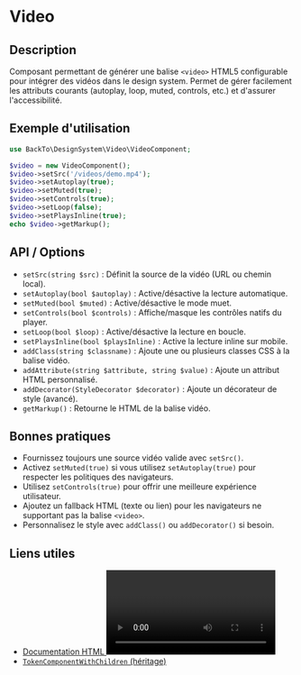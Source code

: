 # Video

## Description
Composant permettant de générer une balise `<video>` HTML5 configurable pour intégrer des vidéos dans le design system. Permet de gérer facilement les attributs courants (autoplay, loop, muted, controls, etc.) et d'assurer l'accessibilité.

## Exemple d'utilisation
```php
use BackTo\DesignSystem\Video\VideoComponent;

$video = new VideoComponent();
$video->setSrc('/videos/demo.mp4');
$video->setAutoplay(true);
$video->setMuted(true);
$video->setControls(true);
$video->setLoop(false);
$video->setPlaysInline(true);
echo $video->getMarkup();
```

## API / Options
- `setSrc(string $src)` : Définit la source de la vidéo (URL ou chemin local).
- `setAutoplay(bool $autoplay)` : Active/désactive la lecture automatique.
- `setMuted(bool $muted)` : Active/désactive le mode muet.
- `setControls(bool $controls)` : Affiche/masque les contrôles natifs du player.
- `setLoop(bool $loop)` : Active/désactive la lecture en boucle.
- `setPlaysInline(bool $playsInline)` : Active la lecture inline sur mobile.
- `addClass(string $classname)` : Ajoute une ou plusieurs classes CSS à la balise vidéo.
- `addAttribute(string $attribute, string $value)` : Ajoute un attribut HTML personnalisé.
- `addDecorator(StyleDecorator $decorator)` : Ajoute un décorateur de style (avancé).
- `getMarkup()` : Retourne le HTML de la balise vidéo.

## Bonnes pratiques
- Fournissez toujours une source vidéo valide avec `setSrc()`.
- Activez `setMuted(true)` si vous utilisez `setAutoplay(true)` pour respecter les politiques des navigateurs.
- Utilisez `setControls(true)` pour offrir une meilleure expérience utilisateur.
- Ajoutez un fallback HTML (texte ou lien) pour les navigateurs ne supportant pas la balise `<video>`.
- Personnalisez le style avec `addClass()` ou `addDecorator()` si besoin.

## Liens utiles
- [Documentation HTML <video>](https://developer.mozilla.org/fr/docs/Web/HTML/Element/video)
- [`TokenComponentWithChildren` (héritage)](../TokenComponentWithChildren.php) 